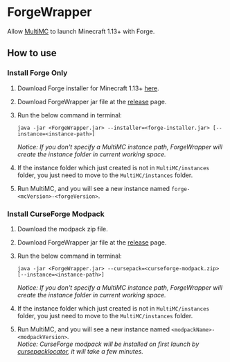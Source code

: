 # ForgeWrapper

Allow [MultiMC](https://github.com/MultiMC/MultiMC5) to launch Minecraft 1.13+ with Forge.

## How to use

### Install Forge Only
1. Download Forge installer for Minecraft 1.13+ [here](https://files.minecraftforge.net/).
2. Download ForgeWrapper jar file at the [release](https://github.com/ZekerZhayard/ForgeWrapper/releases) page.
3. Run the below command in terminal:
   ```
   java -jar <ForgeWrapper.jar> --installer=<forge-installer.jar> [--instance=<instance-path>]
   ```
   *Notice: If you don't specify a MultiMC instance path, ForgeWrapper will create the instance folder in current working space.*

4. If the instance folder which just created is not in `MultiMC/instances` folder, you just need to move to the `MultiMC/instances` folder.
5. Run MultiMC, and you will see a new instance named `forge-<mcVersion>-<forgeVersion>`.

### Install CurseForge Modpack
1. Download the modpack zip file.
2. Download ForgeWrapper jar file at the [release](https://github.com/ZekerZhayard/ForgeWrapper/releases) page.
3. Run the below command in terminal:
   ```
   java -jar <ForgeWrapper.jar> --cursepack=<curseforge-modpack.zip> [--instance=<instance-path>]
   ```
   *Notice: If you don't specify a MultiMC instance path, ForgeWrapper will create the instance folder in current working space.*

4. If the instance folder which just created is not in `MultiMC/instances` folder, you just need to move to the `MultiMC/instances` folder.
5. Run MultiMC, and you will see a new instance named `<modpackName>-<modpackVersion>`.   
*Notice: CurseForge modpack will be installed on first launch by [cursepacklocator](https://github.com/cpw/cursepacklocator), it will take a few minutes.*